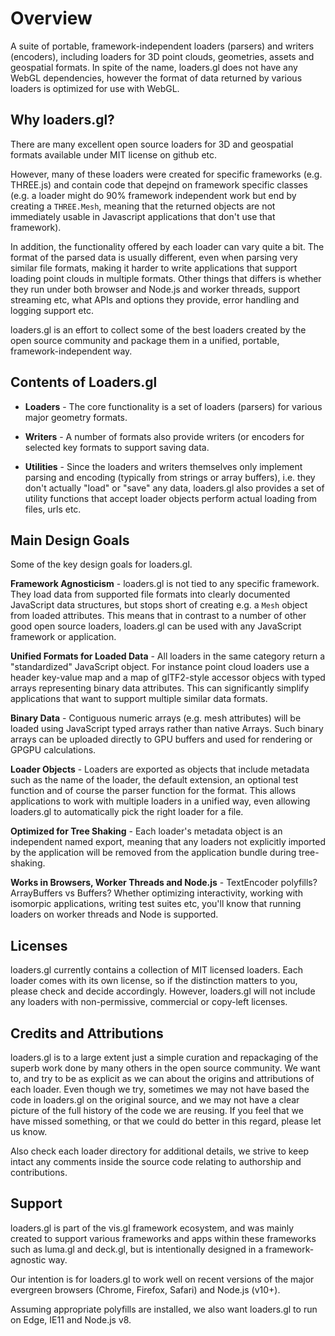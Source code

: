 # Overview

A suite of portable, framework-independent loaders (parsers) and writers (encoders), including loaders for 3D point clouds, geometries, assets and geospatial formats. In spite of the name, loaders.gl does not have any WebGL dependencies, however the format of data returned by various loaders is optimized for use with WebGL.

## Why loaders.gl?

There are many excellent open source loaders for 3D and geospatial formats available under MIT license on github etc.

However, many of these loaders were created for specific frameworks (e.g. THREE.js) and contain code that depejnd on framework specific classes (e.g. a loader might do 90% framework independent work but end by creating a `THREE.Mesh`, meaning that the returned objects are not immediately usable in Javascript applications that don't use that framework).

In addition, the functionality offered by each loader can vary quite a bit. The format of the parsed data is usually different, even when parsing very similar file formats, making it harder to write applications that support loading point clouds in multiple formats. Other things that differs is whether they run under both browser and Node.js and worker threads, support streaming etc, what APIs and options they provide, error handling and logging support etc.

loaders.gl is an effort to collect some of the best loaders created by the open source community and package them in a unified, portable, framework-independent way.

## Contents of Loaders.gl

- **Loaders** - The core functionality is a set of loaders (parsers) for various major geometry formats.

- **Writers** - A number of formats also provide writers (or encoders for selected key formats to support saving data.

- **Utilities** - Since the loaders and writers themselves only implement parsing and encoding (typically from strings or array buffers), i.e. they don't actually "load" or "save" any data, loaders.gl also provides a set of utility functions that accept loader objects perform actual loading from files, urls etc.

## Main Design Goals

Some of the key design goals for loaders.gl.

**Framework Agnosticism** - loaders.gl is not tied to any specific framework. They load data from supported file formats into clearly documented JavaScript data structures, but stops short of creating e.g. a `Mesh` object from loaded attributes. This means that in contrast to a number of other good open source loaders, loaders.gl can be used with any JavaScript framework or application.

**Unified Formats for Loaded Data** - All loaders in the same category return a "standardized" JavaScript object. For instance point cloud loaders use a header key-value map and a map of glTF2-style accessor objecs with typed arrays representing binary data attributes. This can significantly simplify applications that want to support multiple similar data formats.

**Binary Data** - Contiguous numeric arrays (e.g. mesh attributes) will be loaded using JavaScript typed arrays rather than native Arrays. Such binary arrays can be uploaded directly to GPU buffers and used for rendering or GPGPU calculations.

**Loader Objects** - Loaders are exported as objects that include metadata such as the name of the loader, the default extension, an optional test function and of course the parser function for the format. This allows applications to work with multiple loaders in a unified way, even allowing loaders.gl to automatically pick the right loader for a file.

**Optimized for Tree Shaking** - Each loader's metadata object is an independent named export, meaning that any loaders not explicitly imported by the application will be removed from the application bundle during tree-shaking.

**Works in Browsers, Worker Threads and Node.js** - TextEncoder polyfills? ArrayBuffers vs Buffers? Whether optimizing interactivity, working with isomorpic applications, writing test suites etc, you'll know that running loaders on worker threads and Node is supported.

## Licenses

loaders.gl currently contains a collection of MIT licensed loaders. Each loader comes with its own license, so if the distinction matters to you, please check and decide accordingly. However, loaders.gl will not include any loaders with non-permissive, commercial or copy-left licenses.

## Credits and Attributions

loaders.gl is to a large extent just a simple curation and repackaging of the superb work done by many others in the open source community. We want to, and try to be as explicit as we can about the origins and attributions of each loader. Even though we try, sometimes we may not have based the code in loaders.gl on the original source, and we may not have a clear picture of the full history of the code we are reusing. If you feel that we have missed something, or that we could do better in this regard, please let us know.

Also check each loader directory for additional details, we strive to keep intact any comments inside the source code relating to authorship and contributions.

## Support

loaders.gl is part of the vis.gl framework ecosystem, and was mainly created to support various frameworks and apps within these frameworks such as luma.gl and deck.gl, but is intentionally designed in a framework-agnostic way.

Our intention is for loaders.gl to work well on recent versions of the major evergreen browsers (Chrome, Firefox, Safari) and Node.js (v10+).

Assuming appropriate polyfills are installed, we also want loaders.gl to run on Edge, IE11 and Node.js v8.

